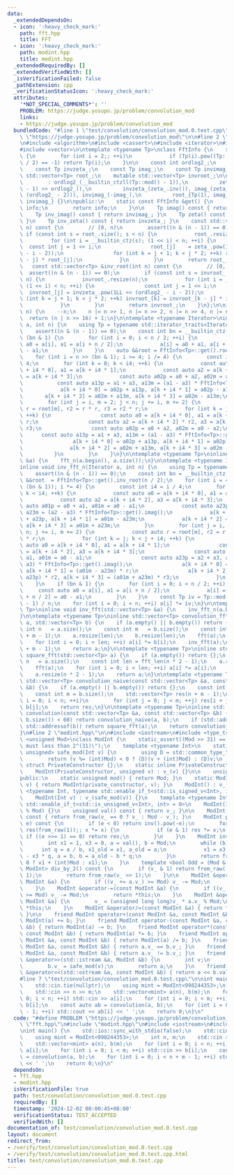 ```yaml
---
data:
  _extendedDependsOn:
  - icon: ':heavy_check_mark:'
    path: fft.hpp
    title: FFT
  - icon: ':heavy_check_mark:'
    path: modint.hpp
    title: modint.hpp
  _extendedRequiredBy: []
  _extendedVerifiedWith: []
  _isVerificationFailed: false
  _pathExtension: cpp
  _verificationStatusIcon: ':heavy_check_mark:'
  attributes:
    '*NOT_SPECIAL_COMMENTS*': ''
    PROBLEM: https://judge.yosupo.jp/problem/convolution_mod
    links:
    - https://judge.yosupo.jp/problem/convolution_mod
  bundledCode: "#line 1 \"test/convolution/convolution_mod.0.test.cpp\"\n#define PROBLEM\
    \ \"https://judge.yosupo.jp/problem/convolution_mod\"\n\n#line 2 \"fft.hpp\"\n\
    \n#include <algorithm>\n#include <cassert>\n#include <iterator>\n#include <memory>\n\
    #include <vector>\n\ntemplate <typename Tp>\nclass FftInfo {\n    static Tp least_quadratic_nonresidue()\
    \ {\n        for (int i = 2;; ++i)\n            if (Tp(i).pow((Tp::mod() - 1)\
    \ / 2) == -1) return Tp(i);\n    }\n\n    const int ordlog2_;\n    const Tp zeta_;\n\
    \    const Tp invzeta_;\n    const Tp imag_;\n    const Tp invimag_;\n\n    mutable\
    \ std::vector<Tp> root_;\n    mutable std::vector<Tp> invroot_;\n\n    FftInfo()\n\
    \        : ordlog2_(__builtin_ctzll(Tp::mod() - 1)),\n          zeta_(least_quadratic_nonresidue().pow((Tp::mod()\
    \ - 1) >> ordlog2_)),\n          invzeta_(zeta_.inv()), imag_(zeta_.pow(1LL <<\
    \ (ordlog2_ - 2))), invimag_(-imag_),\n          root_{Tp(1), imag_}, invroot_{Tp(1),\
    \ invimag_} {}\n\npublic:\n    static const FftInfo &get() {\n        static FftInfo\
    \ info;\n        return info;\n    }\n\n    Tp imag() const { return imag_; }\n\
    \    Tp inv_imag() const { return invimag_; }\n    Tp zeta() const { return zeta_;\
    \ }\n    Tp inv_zeta() const { return invzeta_; }\n    const std::vector<Tp> &root(int\
    \ n) const {\n        // [0, n)\n        assert((n & (n - 1)) == 0);\n       \
    \ if (const int s = root_.size(); s < n) {\n            root_.resize(n);\n   \
    \         for (int i = __builtin_ctz(s); (1 << i) < n; ++i) {\n              \
    \  const int j = 1 << i;\n                root_[j]    = zeta_.pow(1LL << (ordlog2_\
    \ - i - 2));\n                for (int k = j + 1; k < j * 2; ++k) root_[k] = root_[k\
    \ - j] * root_[j];\n            }\n        }\n        return root_;\n    }\n \
    \   const std::vector<Tp> &inv_root(int n) const {\n        // [0, n)\n      \
    \  assert((n & (n - 1)) == 0);\n        if (const int s = invroot_.size(); s <\
    \ n) {\n            invroot_.resize(n);\n            for (int i = __builtin_ctz(s);\
    \ (1 << i) < n; ++i) {\n                const int j = 1 << i;\n              \
    \  invroot_[j] = invzeta_.pow(1LL << (ordlog2_ - i - 2));\n                for\
    \ (int k = j + 1; k < j * 2; ++k) invroot_[k] = invroot_[k - j] * invroot_[j];\n\
    \            }\n        }\n        return invroot_;\n    }\n};\n\ninline int fft_len(int\
    \ n) {\n    --n;\n    n |= n >> 1, n |= n >> 2, n |= n >> 4, n |= n >> 8;\n  \
    \  return (n | n >> 16) + 1;\n}\n\ntemplate <typename Iterator>\ninline void fft_n(Iterator\
    \ a, int n) {\n    using Tp = typename std::iterator_traits<Iterator>::value_type;\n\
    \    assert((n & (n - 1)) == 0);\n    const int bn = __builtin_ctz(n);\n    if\
    \ (bn & 1) {\n        for (int i = 0; i < n / 2; ++i) {\n            const auto\
    \ a0 = a[i], a1 = a[i + n / 2];\n            a[i] = a0 + a1, a[i + n / 2] = a0\
    \ - a1;\n        }\n    }\n    auto &&root = FftInfo<Tp>::get().root(n / 2);\n\
    \    for (int i = n >> (bn & 1); i >= 4; i /= 4) {\n        const int i4 = i /\
    \ 4;\n        for (int k = 0; k < i4; ++k) {\n            const auto a0 = a[k\
    \ + i4 * 0], a1 = a[k + i4 * 1];\n            const auto a2 = a[k + i4 * 2], a3\
    \ = a[k + i4 * 3];\n            const auto a02p = a0 + a2, a02m = a0 - a2;\n \
    \           const auto a13p = a1 + a3, a13m = (a1 - a3) * FftInfo<Tp>::get().imag();\n\
    \            a[k + i4 * 0] = a02p + a13p, a[k + i4 * 1] = a02p - a13p;\n     \
    \       a[k + i4 * 2] = a02m + a13m, a[k + i4 * 3] = a02m - a13m;\n        }\n\
    \        for (int j = i, m = 2; j < n; j += i, m += 2) {\n            const auto\
    \ r = root[m], r2 = r * r, r3 = r2 * r;\n            for (int k = j; k < j + i4;\
    \ ++k) {\n                const auto a0 = a[k + i4 * 0], a1 = a[k + i4 * 1] *\
    \ r;\n                const auto a2 = a[k + i4 * 2] * r2, a3 = a[k + i4 * 3] *\
    \ r3;\n                const auto a02p = a0 + a2, a02m = a0 - a2;\n          \
    \      const auto a13p = a1 + a3, a13m = (a1 - a3) * FftInfo<Tp>::get().imag();\n\
    \                a[k + i4 * 0] = a02p + a13p, a[k + i4 * 1] = a02p - a13p;\n \
    \               a[k + i4 * 2] = a02m + a13m, a[k + i4 * 3] = a02m - a13m;\n  \
    \          }\n        }\n    }\n}\n\ntemplate <typename Tp>\ninline void fft(std::vector<Tp>\
    \ &a) {\n    fft_n(a.begin(), a.size());\n}\n\ntemplate <typename Iterator>\n\
    inline void inv_fft_n(Iterator a, int n) {\n    using Tp = typename std::iterator_traits<Iterator>::value_type;\n\
    \    assert((n & (n - 1)) == 0);\n    const int bn = __builtin_ctz(n);\n    auto\
    \ &&root  = FftInfo<Tp>::get().inv_root(n / 2);\n    for (int i = 4; i <= (n >>\
    \ (bn & 1)); i *= 4) {\n        const int i4 = i / 4;\n        for (int k = 0;\
    \ k < i4; ++k) {\n            const auto a0 = a[k + i4 * 0], a1 = a[k + i4 * 1];\n\
    \            const auto a2 = a[k + i4 * 2], a3 = a[k + i4 * 3];\n            const\
    \ auto a01p = a0 + a1, a01m = a0 - a1;\n            const auto a23p = a2 + a3,\
    \ a23m = (a2 - a3) * FftInfo<Tp>::get().imag();\n            a[k + i4 * 0] = a01p\
    \ + a23p, a[k + i4 * 1] = a01m - a23m;\n            a[k + i4 * 2] = a01p - a23p,\
    \ a[k + i4 * 3] = a01m + a23m;\n        }\n        for (int j = i, m = 2; j <\
    \ n; j += i, m += 2) {\n            const auto r = root[m], r2 = r * r, r3 = r2\
    \ * r;\n            for (int k = j; k < j + i4; ++k) {\n                const\
    \ auto a0 = a[k + i4 * 0], a1 = a[k + i4 * 1];\n                const auto a2\
    \ = a[k + i4 * 2], a3 = a[k + i4 * 3];\n                const auto a01p = a0 +\
    \ a1, a01m = a0 - a1;\n                const auto a23p = a2 + a3, a23m = (a2 -\
    \ a3) * FftInfo<Tp>::get().imag();\n                a[k + i4 * 0] = a01p + a23p,\
    \ a[k + i4 * 1] = (a01m - a23m) * r;\n                a[k + i4 * 2] = (a01p -\
    \ a23p) * r2, a[k + i4 * 3] = (a01m + a23m) * r3;\n            }\n        }\n\
    \    }\n    if (bn & 1) {\n        for (int i = 0; i < n / 2; ++i) {\n       \
    \     const auto a0 = a[i], a1 = a[i + n / 2];\n            a[i] = a0 + a1, a[i\
    \ + n / 2] = a0 - a1;\n        }\n    }\n    const Tp iv = Tp::mod() - (Tp::mod()\
    \ - 1) / n;\n    for (int i = 0; i < n; ++i) a[i] *= iv;\n}\n\ntemplate <typename\
    \ Tp>\ninline void inv_fft(std::vector<Tp> &a) {\n    inv_fft_n(a.begin(), a.size());\n\
    }\n\ntemplate <typename Tp>\ninline std::vector<Tp> convolution_fft(std::vector<Tp>\
    \ a, std::vector<Tp> b) {\n    if (a.empty() || b.empty()) return {};\n    const\
    \ int n   = a.size();\n    const int m   = b.size();\n    const int len = fft_len(n\
    \ + m - 1);\n    a.resize(len);\n    b.resize(len);\n    fft(a);\n    fft(b);\n\
    \    for (int i = 0; i < len; ++i) a[i] *= b[i];\n    inv_fft(a);\n    a.resize(n\
    \ + m - 1);\n    return a;\n}\n\ntemplate <typename Tp>\ninline std::vector<Tp>\
    \ square_fft(std::vector<Tp> a) {\n    if (a.empty()) return {};\n    const int\
    \ n   = a.size();\n    const int len = fft_len(n * 2 - 1);\n    a.resize(len);\n\
    \    fft(a);\n    for (int i = 0; i < len; ++i) a[i] *= a[i];\n    inv_fft(a);\n\
    \    a.resize(n * 2 - 1);\n    return a;\n}\n\ntemplate <typename Tp>\ninline\
    \ std::vector<Tp> convolution_naive(const std::vector<Tp> &a, const std::vector<Tp>\
    \ &b) {\n    if (a.empty() || b.empty()) return {};\n    const int n = a.size();\n\
    \    const int m = b.size();\n    std::vector<Tp> res(n + m - 1);\n    for (int\
    \ i = 0; i < n; ++i)\n        for (int j = 0; j < m; ++j) res[i + j] += a[i] *\
    \ b[j];\n    return res;\n}\n\ntemplate <typename Tp>\ninline std::vector<Tp>\
    \ convolution(const std::vector<Tp> &a, const std::vector<Tp> &b) {\n    if (std::min(a.size(),\
    \ b.size()) < 60) return convolution_naive(a, b);\n    if (std::addressof(a) ==\
    \ std::addressof(b)) return square_fft(a);\n    return convolution_fft(a, b);\n\
    }\n#line 2 \"modint.hpp\"\n\n#include <iostream>\n#include <type_traits>\n\ntemplate\
    \ <unsigned Mod>\nclass ModInt {\n    static_assert((Mod >> 31) == 0, \"`Mod`\
    \ must less than 2^(31)\");\n    template <typename Int>\n    static std::enable_if_t<std::is_integral_v<Int>,\
    \ unsigned> safe_mod(Int v) {\n        using D = std::common_type_t<Int, unsigned>;\n\
    \        return (v %= (int)Mod) < 0 ? (D)(v + (int)Mod) : (D)v;\n    }\n\n   \
    \ struct PrivateConstructor {};\n    static inline PrivateConstructor private_constructor{};\n\
    \    ModInt(PrivateConstructor, unsigned v) : v_(v) {}\n\n    unsigned v_;\n\n\
    public:\n    static unsigned mod() { return Mod; }\n    static ModInt from_raw(unsigned\
    \ v) { return ModInt(private_constructor, v); }\n    ModInt() : v_() {}\n    template\
    \ <typename Int, typename std::enable_if_t<std::is_signed_v<Int>, int> = 0>\n\
    \    ModInt(Int v) : v_(safe_mod(v)) {}\n    template <typename Int, typename\
    \ std::enable_if_t<std::is_unsigned_v<Int>, int> = 0>\n    ModInt(Int v) : v_(v\
    \ % Mod) {}\n    unsigned val() const { return v_; }\n\n    ModInt operator-()\
    \ const { return from_raw(v_ == 0 ? v_ : Mod - v_); }\n    ModInt pow(long long\
    \ e) const {\n        if (e < 0) return inv().pow(-e);\n        for (ModInt x(*this),\
    \ res(from_raw(1));; x *= x) {\n            if (e & 1) res *= x;\n           \
    \ if ((e >>= 1) == 0) return res;\n        }\n    }\n    ModInt inv() const {\n\
    \        int x1 = 1, x3 = 0, a = val(), b = Mod;\n        while (b) {\n      \
    \      int q = a / b, x1_old = x1, a_old = a;\n            x1 = x3, x3 = x1_old\
    \ - x3 * q, a = b, b = a_old - b * q;\n        }\n        return from_raw(x1 <\
    \ 0 ? x1 + (int)Mod : x1);\n    }\n    template <bool Odd = (Mod & 1)>\n    std::enable_if_t<Odd,\
    \ ModInt> div_by_2() const {\n        if (v_ & 1) return from_raw((v_ + Mod) >>\
    \ 1);\n        return from_raw(v_ >> 1);\n    }\n\n    ModInt &operator+=(const\
    \ ModInt &a) {\n        if ((v_ += a.v_) >= Mod) v_ -= Mod;\n        return *this;\n\
    \    }\n    ModInt &operator-=(const ModInt &a) {\n        if ((v_ += Mod - a.v_)\
    \ >= Mod) v_ -= Mod;\n        return *this;\n    }\n    ModInt &operator*=(const\
    \ ModInt &a) {\n        v_ = (unsigned long long)v_ * a.v_ % Mod;\n        return\
    \ *this;\n    }\n    ModInt &operator/=(const ModInt &a) { return *this *= a.inv();\
    \ }\n\n    friend ModInt operator+(const ModInt &a, const ModInt &b) { return\
    \ ModInt(a) += b; }\n    friend ModInt operator-(const ModInt &a, const ModInt\
    \ &b) { return ModInt(a) -= b; }\n    friend ModInt operator*(const ModInt &a,\
    \ const ModInt &b) { return ModInt(a) *= b; }\n    friend ModInt operator/(const\
    \ ModInt &a, const ModInt &b) { return ModInt(a) /= b; }\n    friend bool operator==(const\
    \ ModInt &a, const ModInt &b) { return a.v_ == b.v_; }\n    friend bool operator!=(const\
    \ ModInt &a, const ModInt &b) { return a.v_ != b.v_; }\n    friend std::istream\
    \ &operator>>(std::istream &a, ModInt &b) {\n        int v;\n        a >> v;\n\
    \        b.v_ = safe_mod(v);\n        return a;\n    }\n    friend std::ostream\
    \ &operator<<(std::ostream &a, const ModInt &b) { return a << b.val(); }\n};\n\
    #line 7 \"test/convolution/convolution_mod.0.test.cpp\"\n\nint main() {\n    std::ios::sync_with_stdio(false);\n\
    \    std::cin.tie(nullptr);\n    using mint = ModInt<998244353>;\n    int n, m;\n\
    \    std::cin >> n >> m;\n    std::vector<mint> a(n), b(m);\n    for (int i =\
    \ 0; i < n; ++i) std::cin >> a[i];\n    for (int i = 0; i < m; ++i) std::cin >>\
    \ b[i];\n    const auto ab = convolution(a, b);\n    for (int i = 0; i < n + m\
    \ - 1; ++i) std::cout << ab[i] << ' ';\n    return 0;\n}\n"
  code: "#define PROBLEM \"https://judge.yosupo.jp/problem/convolution_mod\"\n\n#include\
    \ \"fft.hpp\"\n#include \"modint.hpp\"\n#include <iostream>\n#include <vector>\n\
    \nint main() {\n    std::ios::sync_with_stdio(false);\n    std::cin.tie(nullptr);\n\
    \    using mint = ModInt<998244353>;\n    int n, m;\n    std::cin >> n >> m;\n\
    \    std::vector<mint> a(n), b(m);\n    for (int i = 0; i < n; ++i) std::cin >>\
    \ a[i];\n    for (int i = 0; i < m; ++i) std::cin >> b[i];\n    const auto ab\
    \ = convolution(a, b);\n    for (int i = 0; i < n + m - 1; ++i) std::cout << ab[i]\
    \ << ' ';\n    return 0;\n}\n"
  dependsOn:
  - fft.hpp
  - modint.hpp
  isVerificationFile: true
  path: test/convolution/convolution_mod.0.test.cpp
  requiredBy: []
  timestamp: '2024-12-02 00:00:45+08:00'
  verificationStatus: TEST_ACCEPTED
  verifiedWith: []
documentation_of: test/convolution/convolution_mod.0.test.cpp
layout: document
redirect_from:
- /verify/test/convolution/convolution_mod.0.test.cpp
- /verify/test/convolution/convolution_mod.0.test.cpp.html
title: test/convolution/convolution_mod.0.test.cpp
---
```

